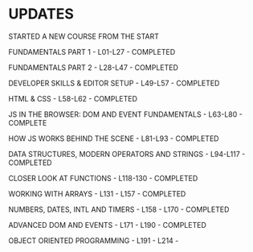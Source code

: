 # UPDATES

STARTED A NEW COURSE FROM THE START

FUNDAMENTALS PART 1 - L01-L27 - COMPLETED

FUNDAMENTALS PART 2 - L28-L47 - COMPLETED

DEVELOPER SKILLS & EDITOR SETUP - L49-L57 - COMPLETED

HTML & CSS - L58-L62 - COMPLETED

JS IN THE BROWSER: DOM AND EVENT FUNDAMENTALS - L63-L80 - COMPLETE

HOW JS WORKS BEHIND THE SCENE - L81-L93 - COMPLETED

DATA STRUCTURES, MODERN OPERATORS AND STRINGS - L94-L117 - COMPLETED

CLOSER LOOK AT FUNCTIONS - L118-130 - COMPLETED

WORKING WITH ARRAYS - L131 - L157 - COMPLETED

NUMBERS, DATES, INTL AND TIMERS - L158 - L170 - COMPLETED

ADVANCED DOM AND EVENTS - L171 - L190 - COMPLETED

OBJECT ORIENTED PROGRAMMING - L191 - L214 - 